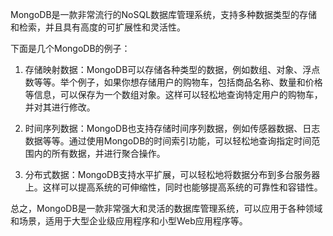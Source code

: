 

MongoDB是一款非常流行的NoSQL数据库管理系统，支持多种数据类型的存储和检索，并且具有高度的可扩展性和灵活性。

下面是几个MongoDB的例子：

1. 存储映射数据：MongoDB可以存储各种类型的数据，例如数组、对象、浮点数等等。举个例子，如果你想存储用户的购物车，包括商品名称、数量和价格等信息，可以保存为一个数组对象。这样可以轻松地查询特定用户的购物车，并对其进行修改。

2. 时间序列数据：MongoDB也支持存储时间序列数据，例如传感器数据、日志数据等等。通过使用MongoDB的时间索引功能，可以轻松地查询指定时间范围内的所有数据，并进行聚合操作。

3. 分布式数据：MongoDB支持水平扩展，可以轻松地将数据分布到多台服务器上。这样可以提高系统的可伸缩性，同时也能够提高系统的可靠性和容错性。

总之，MongoDB是一款非常强大和灵活的数据库管理系统，可以应用于各种领域和场景，适用于大型企业级应用程序和小型Web应用程序等。